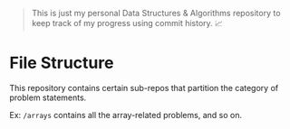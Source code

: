 > This is just my personal Data Structures & Algorithms repository to keep track of my progress using commit history. 📈

# File Structure
This repository contains certain sub-repos that partition the category of problem statements.

Ex: `/arrays` contains all the array-related problems, and so on.
